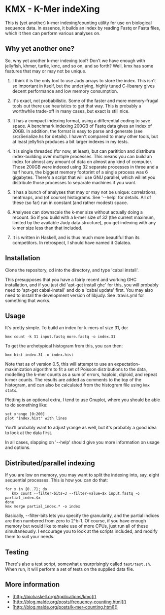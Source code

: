 # KMX - K-Mer indeXing

This is (yet another) k-mer indexing/counting utility for use on
biological sequence data.  In essence, it builds an index by reading
Fastq or Fasta files, which it then can perform various analyses on.

## Why yet another one?

So, why yet another k-mer indexing tool?  Don't we have enough with
jellyfish, khmer, turtle, kmc, and so on, and so forth?  Well, kmx has
some features that may or may not be unique.

1. I think it is the only tool to use Judy arrays to store the index.
This isn't so important in itself, but the underlying, highly tuned
C-libarary gives decent performance and low memory consumption.

2. It's exact, not probabilistic.  Some of the faster and more
memory-frugal tools out there use heuristics to get that way. This is
probably a worthwhile trade-off in many cases, but exact is still nice.

3. It has a compact indexing format, using a differential coding to
save space.  A benchmark indexing 200GB of Fastq data gives an index
of 20GB.  In addition, the format is easy to parse and generate
(see src/Serialize.hs for details).  I haven't compared to many other
tools, but at least jellyfish produces a bit larger indexes in my
tests.

4. It is single threaded (for now, at least), but can paritition and
distribute index-building over multiple processes.  This means you can
build an index for almost any amount of data on almost any kind of
computer.  Those 200GB were indexed using 32 separate processes in
three and a half hours, the biggest memory footprint of a single
process was 6 gigabytes.  There's a script that will use GNU parallel,
which wil let you distribute those processes to separate machines if
you want.

5. It has a bunch of analyses that may or may not be unique:
correlations, heatmaps, and (of course) histograms.  See '--help' for
details.  All of these (so far) run in constant (and rather modest)
space.

6. Analyses can downscale the k-mer size without actually doing a
recount.  So if you build with a k-mer size of 32 (the current
maximum, limited by the available Judy data structure), you get
indexing with any k-mer size less than that included.

7. It is written in Haskell, and is thus much more beautiful than its
competitors.  In retrospect, I should have named it Galatea.

## Installation

Clone the repository, cd into the directory, and type 'cabal install'.

This presupposes that you have a fairly recent and working GHC
installation, and if you just did 'apt-get install ghc' for this, you
will probably need to 'apt-get cabal-install' and do a 'cabal update'
first.  You may also need to install the development version of
libjudy.  See .travis.yml for something that works.

## Usage

It's pretty simple.  To build an index for k-mers of size 31, do:

    kmx count -k 31 input.fastq more.fastq -o index.31
	
To get the archetypical histogram from this, you can then:

    kmx hist index.31 -o index.hist

Note that as of version 0.5, this will attempt to use an
expectation-maximization algorithm to fit a set of Poisson
distributions to the data, modelling the k-mer counts as a sum of errors,
haploid, diploid, and repeat k-mer counts.  The results are added as
comments to the top of the histogram, and can also be calculated from the
histogram file using `kmx stats`.

Plotting is an optional extra, I tend to use Gnuplot, where you should
be able to do something like:

	set xrange [0:200]
    plot "index.hist" with lines
	
You'll probably want to adjust yrange as well, but it's probably a
good idea to look at the data first.

In all cases, slapping on '--help' should give you more information on
usage and options.

## Distributed/parallel indexing

If you are low on memory, you may want to split the indexing into,
say, eight sequential processes.  This is how you can do that:

    for x in {0..7}; do
       kmx count --filter-bits=3 --filter-value=$x input.fastq -o partial_index.$x
    done
	kmx merge partial_index.* -o index

Basically, --filter-bits lets you specify the granularity, and the
partial indices are then numbered from zero to 2^b-1.  Of course, if
you have enough memory but would like to make use of more CPUs, just run
all of these simultaneously.  I encourage you to look at the scripts
included, and modify them to suit your needs.

## Testing

There's also a test script, somewhat unsurprisingly called
`test/test.sh`.  When run, it will perform a set of tests on the
supplied data file. 

## More information

 - [http://biohaskell.org/Applications/kmc]()
 - [http://blog.malde.org/posts/frequency-counting.html]()
 - [http://blog.malde.org/posts/k-mer-counting.html]()
